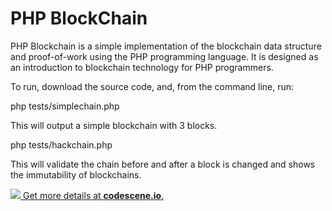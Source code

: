 # PHP BlockChain

PHP Blockchain is a simple implementation of the blockchain data structure and proof-of-work using the PHP programming language. It is designed as an introduction to blockchain technology for PHP programmers.

To run, download the source code, and, from the command line, run:

php tests/simplechain.php

This will output a simple blockchain with 3 blocks.

php tests/hackchain.php

This will validate the chain before and after a block is changed and shows the immutability of blockchains.

[![](https://codescene.io/projects/4296/status.svg) Get more details at **codescene.io**.](https://codescene.io/projects/4296/jobs/latest-successful/results)
